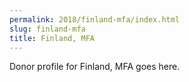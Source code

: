 ```yaml
---
permalink: 2018/finland-mfa/index.html
slug: finland-mfa
title: Finland, MFA
---
```


Donor profile for Finland, MFA goes here.
